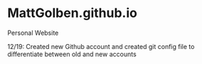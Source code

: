 # MattGolben.github.io
Personal Website

12/19: Created new Github account and created git config file to differentiate between old and new accounts  

